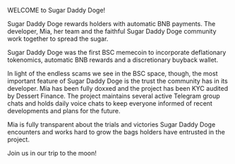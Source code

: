 WELCOME to Sugar Daddy Doge! 



Sugar Daddy Doge rewards holders with automatic BNB payments. The developer, Mia, her team and the faithful Sugar Daddy Doge community work together to spread the sugar.  



Sugar Daddy Doge was the first BSC memecoin to incorporate deflationary tokenomics, automatic BNB rewards and a discretionary buyback wallet.

 In light of the endless scams we see in the BSC space, though, the most important feature of Sugar Daddy Doge is the trust the community has in its developer. Mia has been fully doxxed and the project has been KYC audited by Dessert Finance. The project maintains several active Telegram group chats and holds daily voice chats to keep everyone informed of recent developments and plans for the future.


 Mia is fully transparent about the trials and victories Sugar Daddy Doge encounters and works hard to grow the bags holders have entrusted in the project.  

Join us in our trip to the moon!
